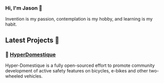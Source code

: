 ### Hi, I'm Jason 👋

Invention is my passion, contemplation is my hobby, and learning is my habit.

## Latest Projects 🎨

### 🚴‍ [HyperDomestique](https://github.com/neuroquantifier/HyperDomestique)

Hyper-Domestique is a fully open-sourced effort to promote community development of active safety features on bicycles, e-bikes and other two-wheeled vehicles. 


<!--
**neuroquantifier/neuroquantifier** is a ✨ _special_ ✨ repository because its `README.md` (this file) appears on your GitHub profile.

Here are some ideas to get you started:

- 🔭 I’m currently working on ...
- 🌱 I’m currently learning ...
- 👯 I’m looking to collaborate on ...
- 🤔 I’m looking for help with ...
- 💬 Ask me about ...
- 📫 How to reach me: ...
- 😄 Pronouns: ...
- ⚡ Fun fact: ...
-->
